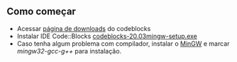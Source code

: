 ## Como começar

- Acessar [página de downloads](http://www.codeblocks.org/downloads/binaries) do codeblocks
- Instalar IDE Code::Blocks [codeblocks-20.03mingw-setup.exe](http://sourceforge.net/projects/codeblocks/files/Binaries/20.03/Windows/codeblocks-20.03mingw-setup.exe)
- Caso tenha algum problema com compilador, instalar o [MinGW](https://osdn.net/frs/redir.php?m=constant&f=mingw%2F68260%2Fmingw-get-setup.exe) e marcar *mingw32-gcc-g++* para instalação.
